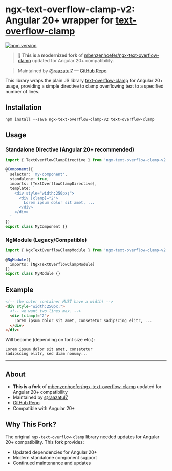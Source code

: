 # ngx-text-overflow-clamp-v2: Angular 20+ wrapper for [text-overflow-clamp](https://github.com/joshgillies/text-overflow-clamp)

[![npm version](https://badge.fury.io/js/ngx-text-overflow-clamp-v2.svg)](https://www.npmjs.com/package/ngx-text-overflow-clamp-v2)

> **🔄 This is a modernized fork** of [mbenzenhoefer/ngx-text-overflow-clamp](https://github.com/mbenzenhoefer/ngx-text-overflow-clamp) updated for Angular 20+ compatibility.

> Maintained by [@raazatul7](https://github.com/raazatul7) — [GitHub Repo](https://github.com/raazatul7/ngx-text-overflow-clamp)

This library wraps the plain JS library [text-overflow-clamp](https://github.com/joshgillies/text-overflow-clamp) for Angular 20+ usage, providing a simple directive to clamp overflowing text to a specified number of lines.

## Installation

```shell
npm install --save ngx-text-overflow-clamp-v2 text-overflow-clamp
```

## Usage

### Standalone Directive (Angular 20+ recommended)
```typescript
import { TextOverflowClampDirective } from 'ngx-text-overflow-clamp-v2';

@Component({
  selector: 'my-component',
  standalone: true,
  imports: [TextOverflowClampDirective],
  template: `
    <div style="width:250px;">
      <div [clamp]="2">
        Lorem ipsum dolor sit amet, ...
      </div>
    </div>
  `
})
export class MyComponent {}
```

### NgModule (Legacy/Compatible)
```typescript
import { NgxTextOverflowClampModule } from 'ngx-text-overflow-clamp-v2';

@NgModule({
  imports: [NgxTextOverflowClampModule]
})
export class MyModule {}
```

## Example
```html
<!-- the outer container MUST have a width! -->
<div style="width:250px;">
  <!-- we want two lines max. -->
  <div [clamp]="2">
    Lorem ipsum dolor sit amet, consetetur sadipscing elitr, ...
  </div>
</div>
```

Will become (depending on font size etc.):
```
Lorem ipsum dolor sit amet, consetetur
sadipscing elitr, sed diam nonumy...
```

---

## About
- **This is a fork** of [mbenzenhoefer/ngx-text-overflow-clamp](https://github.com/mbenzenhoefer/ngx-text-overflow-clamp) updated for Angular 20+ compatibility
- Maintained by [@raazatul7](https://github.com/raazatul7)
- [GitHub Repo](https://github.com/raazatul7/ngx-text-overflow-clamp)
- Compatible with Angular 20+

## Why This Fork?
The original `ngx-text-overflow-clamp` library needed updates for Angular 20+ compatibility. This fork provides:
- Updated dependencies for Angular 20+
- Modern standalone component support
- Continued maintenance and updates
